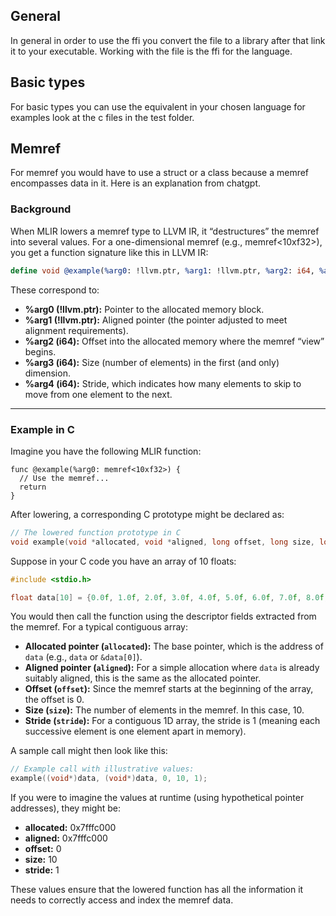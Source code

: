 ## General
In general in order to use the ffi you convert the file to a library after that link it to your executable.
Working with the file is the ffi for the language.

## Basic types
For basic types you can use the equivalent in your chosen language for examples look at the c files in the test folder.

## Memref
For memref you would have to use a struct or a class because a memref encompasses data in it.
Here is an explanation from chatgpt.
### Background

When MLIR lowers a memref type to LLVM IR, it “destructures” the memref into several values. For a one-dimensional memref (e.g., memref<10xf32>), you get a function signature like this in LLVM IR:

```llvm
define void @example(%arg0: !llvm.ptr, %arg1: !llvm.ptr, %arg2: i64, %arg3: i64, %arg4: i64)
```

These correspond to:  
- **%arg0 (!llvm.ptr):** Pointer to the allocated memory block.  
- **%arg1 (!llvm.ptr):** Aligned pointer (the pointer adjusted to meet alignment requirements).  
- **%arg2 (i64):** Offset into the allocated memory where the memref “view” begins.  
- **%arg3 (i64):** Size (number of elements) in the first (and only) dimension.  
- **%arg4 (i64):** Stride, which indicates how many elements to skip to move from one element to the next.

---

### Example in C

Imagine you have the following MLIR function:

```mlir
func @example(%arg0: memref<10xf32>) {
  // Use the memref...
  return
}
```

After lowering, a corresponding C prototype might be declared as:

```c
// The lowered function prototype in C
void example(void *allocated, void *aligned, long offset, long size, long stride);
```

Suppose in your C code you have an array of 10 floats:

```c
#include <stdio.h>

float data[10] = {0.0f, 1.0f, 2.0f, 3.0f, 4.0f, 5.0f, 6.0f, 7.0f, 8.0f, 9.0f};
```

You would then call the function using the descriptor fields extracted from the memref. For a typical contiguous array:
- **Allocated pointer (`allocated`):** The base pointer, which is the address of `data` (e.g., `data` or `&data[0]`).
- **Aligned pointer (`aligned`):** For a simple allocation where `data` is already suitably aligned, this is the same as the allocated pointer.
- **Offset (`offset`):** Since the memref starts at the beginning of the array, the offset is 0.
- **Size (`size`):** The number of elements in the memref. In this case, 10.
- **Stride (`stride`):** For a contiguous 1D array, the stride is 1 (meaning each successive element is one element apart in memory).

A sample call might then look like this:

```c
// Example call with illustrative values:
example((void*)data, (void*)data, 0, 10, 1);
```

If you were to imagine the values at runtime (using hypothetical pointer addresses), they might be:

- **allocated:** 0x7fffc000  
- **aligned:** 0x7fffc000  
- **offset:** 0  
- **size:** 10  
- **stride:** 1

These values ensure that the lowered function has all the information it needs to correctly access and index the memref data.
